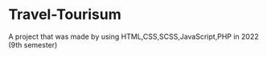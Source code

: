 # Travel-Tourisum
A project that was made by using HTML,CSS,SCSS,JavaScript,PHP in 2022 (9th semester)
